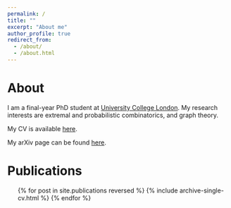 ```yaml
---
permalink: /
title: ""
excerpt: "About me"
author_profile: true
redirect_from: 
  - /about/
  - /about.html
---
```


About
======
I am a final-year PhD student at [University College London](https://www.ucl.ac.uk/).
My research interests are extremal and probabilistic combinatorics, and graph theory.

My CV is available [here](https://kyriakosk.github.io/files/cv/Kyriakos_Katsamaktsis_CV.pdf).

<style>
ul {
list-style-type: circle;
}
img {
  border: 5px solid #FFFFFF;
}
</style>

[//]: # (* [Publications]&#40;https://kyriakosk.github.io/publications/&#41;)

[//]: # (* [CV]&#40;https://kyriakosk.github.io/cv/&#41; )

[//]: # (* [Talks]&#40;https://kyriakosk.github.io/talks/&#41;)

My arXiv page can be found [here](https://arxiv.org/search/math?query=Katsamaktsis%2C+Kyriakos&searchtype=author&abstracts=show&order=-announced_date_first&size=50).

Publications
======
  <ul>{% for post in site.publications reversed %}
    {% include archive-single-cv.html %}
  {% endfor %}</ul>
